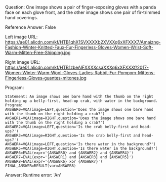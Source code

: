 Question: One image shows a pair of finger-exposing gloves with a panda face on each glove front, and the other image shows one pair of fir-trimmed hand coverings.

Reference Answer: False

Left image URL: https://ae01.alicdn.com/kf/HTB1qhX1SVXXXXb2XVXXq6xXFXXX7/Amaizng-Fashion-Winter-Knitted-Faux-Fur-Fingerless-Gloves-Women-Wrist-Soft-Warm-Mitten-Free-Shipping.jpg

Right image URL: https://ae01.alicdn.com/kf/HTB1zbeAIFXXXXcsaXXXq6xXFXXXf/2017-Women-Winter-Warm-Wool-Gloves-Ladies-Rabbit-Fur-Pompom-Mittens-Fingerless-Gloves-guantes-mitones.jpg

Program:

```
Statement: An image shows one bare hand with the thumb on the right holding up a belly-first, head-up crab, with water in the background.
Program:
ANSWER0=VQA(image=LEFT,question='Does the image shows one bare hand with the thumb on the right holding a crab?')
ANSWER1=VQA(image=RIGHT,question='Does the image shows one bare hand with the thumb on the right holding a crab?')
ANSWER2=VQA(image=LEFT,question='Is the crab belly-first and head-ups?')
ANSWER3=VQA(image=RIGHT,question='Is the crab belly-first and head-ups?')
ANSWER4=VQA(image=LEFT,question='Is there water in the background?')
ANSWER5=VQA(image=RIGHT,question='Is there water in the background?')
ANSWER6=EVAL(expr='{ANSWER0} and {ANSWER2} and {ANSWER4}')
ANSWER7=EVAL(expr='{ANSWER1} and {ANSWER3} and {ANSWER5}')
ANSWER8=EVAL(expr='{ANSWER6} xor {ANSWER7}')
FINAL_ANSWER=RESULT(var=ANSWER8)
```
Answer: Runtime error: 'An'

